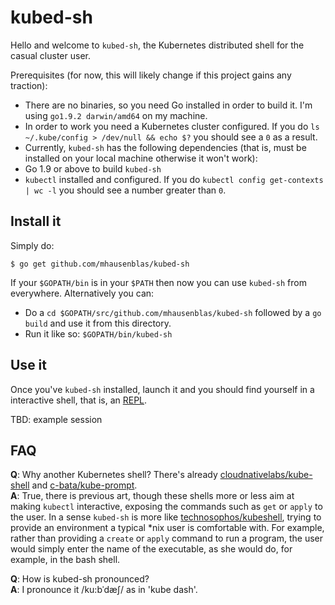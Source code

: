 # kubed-sh

Hello and welcome to `kubed-sh`, the Kubernetes distributed shell for the casual cluster user.

Prerequisites (for now, this will likely change if this project gains any traction):

* There are no binaries, so you need Go installed in order to build it. I'm using `go1.9.2 darwin/amd64` on my machine.
* In order to work you need a Kubernetes cluster configured. If you do `ls ~/.kube/config > /dev/null && echo $?` you should see a `0` as a result.
* Currently, `kubed-sh` has the following dependencies (that is, must be installed on your local machine otherwise it won't work):
 * Go 1.9 or above to build `kubed-sh`
 * `kubectl` installed and configured. If you do `kubectl config get-contexts | wc -l` you should see a number greater than `0`.

## Install it

Simply do:

```
$ go get github.com/mhausenblas/kubed-sh
```

If your `$GOPATH/bin` is in your `$PATH` then now you can use `kubed-sh` from everywhere. Alternatively you can:

- Do a `cd $GOPATH/src/github.com/mhausenblas/kubed-sh` followed by a `go build` and use it from this directory.
- Run it like so: `$GOPATH/bin/kubed-sh`

## Use it

Once you've `kubed-sh` installed, launch it and you should find yourself in a interactive shell, that is, an [REPL](https://en.wikipedia.org/wiki/Read%E2%80%93eval%E2%80%93print_loop).

TBD: example session

## FAQ

**Q**: Why another Kubernetes shell? There's already [cloudnativelabs/kube-shell](https://github.com/cloudnativelabs/kube-shell) and [c-bata/kube-prompt](https://github.com/c-bata/kube-prompt). <br>
**A**: True, there is previous art, though these shells more or less aim at making `kubectl` interactive, exposing the commands such as `get` or `apply` to the user.
In a sense `kubed-sh` is more like [technosophos/kubeshell](https://github.com/technosophos/kubeshell), trying to provide an environment a typical *nix user is comfortable with.
For example, rather than providing a `create` or `apply` command to run a program, the user would simply enter the name of the executable, as she would do, for example, in the bash shell.

**Q**: How is kubed-sh pronounced? <br>
**A**: I pronounce it /ku:bˈdæʃ/ as in 'kube dash'.
